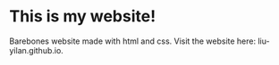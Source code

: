 # This is my website!
Barebones website made with html and css. Visit the website here: liu-yilan.github.io.